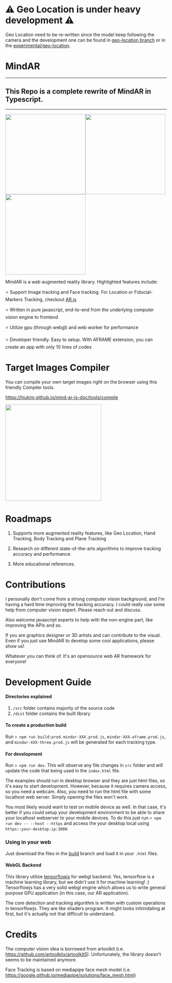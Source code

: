 # :warning: Geo Location is under heavy development :warning:

Geo Location need to be re-written since the model keep following the camera and the development one can be found in [geo-location branch](https://github.com/krsbx/mind-ar-ts/tree/geo-location) or in the [experimental/geo-location](./src/experimental/geo-location).

# MindAR

---

## This Repo is a complete rewrite of MindAR in Typescript.

---

<img src="https://hiukim.github.io/mind-ar-js-doc/assets/images/multi-targets-demo-8b5fc868f6b0847a9818e8bf0ba2c1c3.gif" height="250"><img src="https://hiukim.github.io/mind-ar-js-doc/assets/images/interactive-demo-1ab348a381cbd808f4d52c8750524d11.gif" height="250"><img src="https://hiukim.github.io/mind-ar-js-doc/assets/images/face-tryon-demo-369c4ba701f1df2099ecf05c27f0c944.gif" height="250">

MindAR is a web augmented reality library. Highlighted features include:

:star: Support Image tracking and Face tracking. For Location or Fiducial-Markers Tracking, checkout [AR.js](https://github.com/AR-js-org/AR.js)

:star: Written in pure javascript, end-to-end from the underlying computer vision engine to frontend

:star: Utilize gpu (through webgl) and web worker for performance

:star: Developer friendly. Easy to setup. With AFRAME extension, you can create an app with only 10 lines of codes

# Target Images Compiler

You can compile your own target images right on the browser using this friendly Compiler tools.

https://hiukim.github.io/mind-ar-js-doc/tools/compile

<img src="https://hiukim.github.io/mind-ar-js-doc/assets/images/step2-9f3c4dcb8a2e60766d86f950d06929ea.png" width="300"/>

# Roadmaps

1. Supports more augmented reality features, like Geo Location, Hand Tracking, Body Tracking and Plane Tracking

1. Research on different state-of-the-arts algorithms to improve tracking accuracy and performance

1. More educational references.

# Contributions

I personally don't come from a strong computer vision background, and I'm having a hard time improving the tracking accuracy. I could really use some help from computer vision expert. Please reach out and discuss.

Also welcome javascript experts to help with the non-engine part, like improving the APIs and so.

If you are graphics designer or 3D artists and can contribute to the visual. Even if you just use MindAR to develop some cool applications, please show us!

Whatever you can think of. It's an opensource web AR framework for everyone!

# Development Guide

#### Directories explained

1. `/src` folder contains majority of the source code
2. `/dist` folder contains the built library

#### To create a production build

Run `> npm run build:prod`. `mindar-XXX.prod.js`, `mindar-XXX-aframe.prod.js`, and `mindar-XXX-three.prod.js` will be generated for each tracking type.

#### For development

Run `> npm run dev`. This will observe any file changes in `src` folder and will update the code that being used in the `index.html` file.

The examples should run in desktop browser and they are just html files, so it's easy to start development. However, because it requires camera access, so you need a webcam. Also, you need to run the html file with some localhost web server. Simply opening the files won't work.

You most likely would want to test on mobile device as well. In that case, it's better if you could setup your development environment to be able to share your localhost webserver to your mobile devices. To do this just run `> npm run dev -- --host --https` and access the your desktop local using `https::your-desktop-ip:3000`.

### Using in your web

Just download the files in the [build](https://github.com/krsbx/mind-ar-ts/tree/build) branch and load it in your `.html` files.

#### WebGL Backend

This library utilize [tensorflowjs](https://github.com/tensorflow/tfjs) for webgl backend. Yes, tensorflow is a machine learning library, but we didn't use it for machine learning! :) Tensorflowjs has a very solid webgl engine which allows us to write general purpose GPU application (in this case, our AR application).

The core detection and tracking algorithm is written with custom operations in tensorflowjs. They are like shaders program. It might looks intimidating at first, but it's actually not that difficult to understand.

# Credits

The computer vision idea is borrowed from artoolkit (i.e. https://github.com/artoolkitx/artoolkit5). Unfortunately, the library doesn't seems to be maintained anymore.

Face Tracking is based on mediapipe face mesh model (i.e. https://google.github.io/mediapipe/solutions/face_mesh.html)
